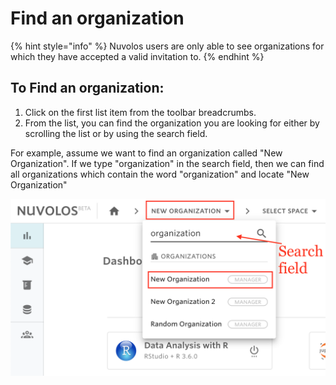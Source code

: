 # Find an organization

{% hint style="info" %}
Nuvolos users are only able to see organizations for which they have accepted a valid invitation to.
{% endhint %}

## To Find an organization:

1. Click on the first list item from the toolbar breadcrumbs.
2. From the list, you can find the organization you are looking for either by scrolling the list or by using the search field.

For example, assume we want to find an organization called "New Organization". If we type "organization" in the search field, then we can find all organizations which contain the word "organization" and locate "New Organization"

![](../../.gitbook/assets/screen-shot-2020-03-23-at-9.28.35-am.png)

